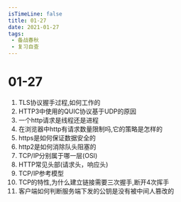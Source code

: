 ```yaml
---
isTimeLine: false
title: 01-27
date: 2021-01-27
tags:
 - 备战春秋
 - 复习自查
---
```

# 01-27

1. TLS协议握手过程,如何工作的
2. HTTP3中使用的QUIC协议基于UDP的原因
3. 一个http请求是线程还是进程
4. 在浏览器中http有请求数量限制吗,它的策略是怎样的
5. https是如何保证数据安全的
6. http2是如何消除队头阻塞的
7. TCP/IP分别属于哪一层(OSI)
8. HTTP常见头部(请求头，响应头)
9. TCP/IP参考模型
10. TCP的特性,为什么建立链接需要三次握手,断开4次挥手
11. 客户端如何判断服务端下发的公钥是没有被中间人篡改的
